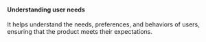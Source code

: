 #### Understanding user needs
It helps understand the needs, preferences, and behaviors of users, ensuring that the product meets their expectations.